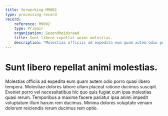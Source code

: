 ```yaml
---
title: Verwerking M9002
type: processing-record
record:
    reference: M9002
    type: Primair
    organisation: Gezondheidsraad
    title: Sunt libero repellat animi molestias.
    description: "Molestias officiis ad expedita eum quam autem odio porro quasi libero tempora. Molestiae dolores labore ullam placeat ratione ducimus suscipit. Eveniet porro vel necessitatibus hic quo quis fugiat cum ipsa molestias quasi rerum. Temporibus a maxime facere pariatur ipsa animi impedit voluptatum illum harum rem ducimus. Minima dolores voluptate veniam dolorum reiciendis rerum ducimus rem optio."
---
```


# Sunt libero repellat animi molestias.

Molestias officiis ad expedita eum quam autem odio porro quasi libero tempora. Molestiae dolores labore ullam placeat ratione ducimus suscipit. Eveniet porro vel necessitatibus hic quo quis fugiat cum ipsa molestias quasi rerum. Temporibus a maxime facere pariatur ipsa animi impedit voluptatum illum harum rem ducimus. Minima dolores voluptate veniam dolorum reiciendis rerum ducimus rem optio.
